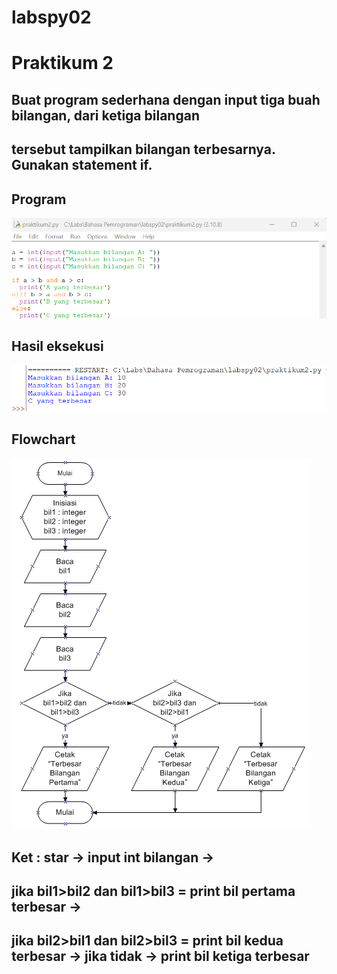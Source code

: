 # labspy02

# Praktikum 2

## Buat program sederhana dengan input tiga buah bilangan, dari ketiga bilangan
## tersebut tampilkan bilangan terbesarnya. Gunakan statement if.

## Program
![gambar1](ssan/program.png)

## Hasil eksekusi
![gambar2](ssan/hasil.png)

## Flowchart
![gambar3](ssan/flowchart.jpg)

## Ket : star -> input int bilangan -> 
## jika bil1>bil2 dan bil1>bil3 = print bil pertama terbesar ->
## jika bil2>bil1 dan bil2>bil3 = print bil kedua terbesar -> jika tidak -> print bil ketiga terbesar